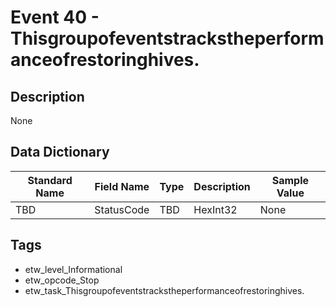 # Event 40 - Thisgroupofeventstrackstheperformanceofrestoringhives.

## Description
None

## Data Dictionary
|Standard Name|Field Name|Type|Description|Sample Value|
|---|---|---|---|---|
|TBD|StatusCode|TBD|HexInt32|None|None|

## Tags
* etw_level_Informational
* etw_opcode_Stop
* etw_task_Thisgroupofeventstrackstheperformanceofrestoringhives.